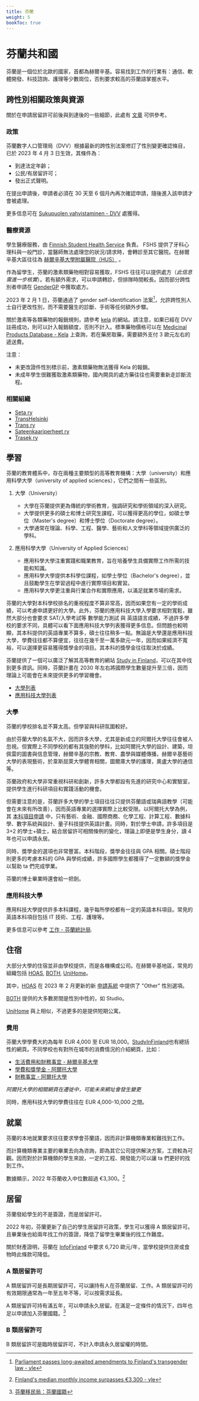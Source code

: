 ```yaml
---
title: 芬蘭
weight: 5
bookToc: true
---
```


# 芬蘭共和國

芬蘭是一個位於北歐的國家，首都為赫爾辛基。容易找到工作的行業有：通信、軟體開發、科技諮詢、護理等少數崗位，否則要求較高的芬蘭語掌握水平。

## 跨性別相關政策與資源

關於在申請居留許可前後與到達後的一些細節，此處有 [文章](/zh-hant/posts/starter-package-finland/) 可供參考。

### 政策

芬蘭數字人口管理局（DVV）根據最新的跨性別法案修訂了性別變更確認條目，已於 2023 年 4 月 3 日生效，其條件為：

- 到達法定年齡；
- 公民/有居留許可；
- 發出正式聲明。

在提出申請後，申請者必須在 30 天至 6 個月內再次確認申請，隨後進入該申請才會被處理。

更多信息可在 [Sukupuolen vahvistaminen - DVV](https://dvv.fi/sukupuolen-vahvistaminen) 處獲得。

### 醫療資源

學生醫療服務，由 [Finnish Student Health Service](https://www.yths.fi/en/frontpage/) 負責。 FSHS 提供了牙科心理科與一般門診，當醫師無法處理您的狀況/請求時，會轉診至其它醫院。在赫爾辛基大區往往為 [赫爾辛基大學附屬醫院（HUS）](https://www.hus.fi/en) 。

作為留學生，芬蘭的激素類藥物相對容易獲取，FSHS 往往可以提供處方（_此信息需進一步核實_）。若有額外需求，可以申請轉診，但排隊時間較長。因而部分跨性別者申請在 [GenderGP](../#gendergp) 中獲取處方。

2023 年 2 月 1 日，芬蘭通過了 gender self-identification 法案[^3]，允許跨性別人士自行更改性別，而不需要醫生的診斷、手術等任何額外步驟。

關於激素等各類藥物的報銷規則，請參考 [kela](https://www.kela.fi/medicine-expenses) 的網站。請注意，如果已經在 DVV 註冊成功，則可以計入報銷額度，否則不計入。標準藥物價格可以在 [Medicinal Products Database - Kela](https://asiointi.kela.fi/laakekys_app/LaakekysApplication?kieli=en) 上查詢，若在藥房取藥，需要額外支付 3 歐元左右的遞送費。

注意：

- 未更改證件性別標示前，激素類藥物無法獲得 Kela 的報銷。
- 未成年學生很難獲取激素類藥物，國內開具的處方藥往往也需要重新走診斷流程。

### 相關組織

- [Seta ry](https://seta.fi/)
- [TransHelsinki](https://transhelsinki.fi/)
- [Trans ry](https://transry.fi/)
- [Sateenkaariperheet ry](https://sateenkaariperheet.fi/)
- [Trasek ry](https://trasek.fi/)

## 學習

芬蘭的教育體系中，存在兩種主要類型的高等教育機構：大學（university）和應用科學大學（university of applied sciences），它們之間有一些區別。

1. 大學（University）

   - 大學在芬蘭提供更為傳統的學術教育，強調研究和學術領域的深入研究。
   - 大學提供更多的碩士和博士研究生課程，可以獲得更高的學位，如碩士學位（Master's degree）和博士學位（Doctorate degree）。
   - 大學通常在理論、科學、工程、醫學、藝術和人文學科等領域提供廣泛的學科。

2. 應用科學大學（University of Applied Sciences）
   - 應用科學大學注重實踐和職業教育，旨在培養學生具備實際工作所需的技能和知識。
   - 應用科學大學提供本科學位課程，如學士學位（Bachelor's degree），並且鼓勵學生在學習過程中進行實際項目和實習。
   - 應用科學大學更注重與行業合作和實際應用，以滿足就業市場的需求。

芬蘭的大學對本科學校排名的重視程度不算非常高，因而如果您有一定的學術成績，可以考慮申請更好的大學。此外，芬蘭的應用科技大學入學要求相對寬鬆，雖然大部分也會要求 SAT/入學考試等 數學能力測試 與 英語語言成績，不過許多學校的要求不同，具體可以看下面應用科技大學列表獲得更多信息。但問題也較明顯，其本科提供的英語專業不算多，碩士往往稍多一點。無論是大學還是應用科技大學，學費往往都不算便宜，往往在幾千至一萬多歐元一年，因而如果經濟不寬裕，可以選擇更容易獲得獎學金的項目。其本科的獎學金往往取決於成績。

芬蘭提供了一個可以廣泛了解其高等教育的網站 [Study in Finland](https://www.studyinfinland.fi/)，可以在其中找到更多資訊。同時，芬蘭計畫在 2030 年左右將國際學生數量提升至三倍，因而理論上可能會在未來提供更多的學習機會。

- [大學列表](https://okm.fi/en/universities)
- [應用科技大學列表](https://okm.fi/en/universities-of-applied-sciences)

### 大學

芬蘭的學校排名並不算太高。但學習與科研氛圍較好。

由於芬蘭大學的名氣不大，因而許多大學，尤其是新成立的阿爾托大學往往會被人忽視。但實際上不同學校的都有其強勢的學科，比如阿爾托大學的設計、建築，坦佩雷的圖書與信息管理，赫爾辛基的宗教、教育、農學與媒體傳播，赫爾辛基藝術大學的表現藝術，於韋斯屈萊大學體育相關，圖爾庫大學的護理，奧盧大學的通信等。

芬蘭政府和大學非常重視科研和創新，許多大學都設有先進的研究中心和實驗室，提供學生進行科研項目和實踐活動的機會。

但需要注意的是，芬蘭許多大學的學士項目往往只提供芬蘭語或瑞典語教學（可能會在未來有所改善），因而英語專業的選擇實際上比較受限。以阿爾托大學為例，其 [本科項目申請](https://www.aalto.fi/en/admission-services/applying-to-bachelors-programmes) 中，只有藝術、金融、國際商務、化學工程、計算工程、數據科學、數字系統與設計、量子科技提供英語計畫。同時，對於學士申請，許多項目是 3+2 的學士+碩士，結合居留許可相關條例的變化，理論上即便是學生身分，讀 4 年也可以申請永居。

同時，獎學金的選項也非常豐富。本科階段，獎學金往往與 GPA 相關。碩士階段則更多的考慮本科的 GPA 與學術成績，許多國際學生都獲得了一定數額的獎學金以幫助 ta 們完成學業。

芬蘭的博士畢業時還會給一把劍。

### 應用科技大學

應用科技大學提供許多本科課程，幾乎每所學校都有一定的英語本科項目。常見的英語本科項目包括 IT 技術、工程、護理等。

更多信息可以參考 [工作 - 芬蘭統計局](https://www.stat.fi/tilasto/tyokay).

## 住宿

大部分大學的住宿並非由學校提供，而是各機構或公司。在赫爾辛基地區，常見的組織包括 [HOAS](https://www.hoas.fi/en/), [BOTH](https://bothxhome.fi/en/), [UniHome](https://unihome.fi/en/home)。

其中，[HOAS](https://www.hoas.fi/en/) 在 2023 年 2 月更新的新 [申請系統](https://application.hoas.fi/) 中提供了 "Other" 性別選項。

[BOTH](https://bothxhome.fi/en/) 提供的大多數房間是性別中性的，如 Studio。

[UniHome](https://unihome.fi/en/home) 與上相似，不過更多的是提供短期公寓。

### 費用

芬蘭大學學費大約為每年 EUR 4,000 至 EUR 18,000。[StudyInFinland](https://www.studyinfinland.fi/admissions/fees-and-costs)也有總括性的網頁。不同學校也有對所在城市的消費情況的介紹網頁，比如：

- [生活費用和財務事宜 - 赫爾辛基大學](https://www.helsinki.fi/en/admissions-and-education/international-students/student-life-helsinki/cost-living-and-financial-matters)
- [學費和獎學金 - 阿爾托大學](https://into.aalto.fi/display/enopisk/Tuition+fees+and+scholarships)
- [財務事宜 - 阿爾托大學](https://into.aalto.fi/display/enopisk/Financial+matters)

_阿爾托大學的相關網頁在遷徙中，可能未來網址會發生變更_

同時，應用科技大學的學費往往在 EUR 4,000-10,000 之間。

## 就業

芬蘭的本地就業要求往往要求學會芬蘭語，因而非計算機類專業較難找到工作。

而計算機類專業主要的畢業去向為咨詢，即為其它公司提供解決方案，工資較為可觀。因而對於計算機類的學生來說，一定的工程、開發能力可以讓 ta 們更好的找到工作。

數據顯示，2022 年芬蘭收入中位數超過 €3,300。[^2]

## 居留

芬蘭發給學生的不是簽證，而是居留許可。

2022 年初，芬蘭更新了自己的學生居留許可政策，學生可以獲得 A 類居留許可。且畢業後也給兩年找工作的簽證，降低了留學生畢業後的找工作難度。

關於財產證明，芬蘭在 [InfoFinland](https://www.infofinland.fi/zh/moving-to-finland/non-eu-citizens/study-in-finland) 中要求 6,720 歐元/年，當學校提供住房或食物時此條款可降低。

### A 類居留許可

A 類居留許可是長期居留許可，可以讓持有人在芬蘭居留、工作。A 類居留許可的有效期限通常為一年至五年不等，可以按需求延長。

A 類居留許可持有滿五年，可以申請永久居留。在滿足一定條件的情況下，四年也足以申請加入芬蘭國籍。[^1]

### B 類居留許可

B 類居留許可是臨時居留許可，不計入申請永久居留權的時間。

[^1]: [芬蘭移民局：芬蘭國籍](https://migri.fi/en/faq-finnish-citizenship)
[^2]: [Finland's median monthly income surpasses €3,300 - yle](https://yle.fi/a/3-12647702)
[^3]: [Parliament passes long-awaited amendments to Finland's transgender law - yle](https://yle.fi/a/74-20015866)
[^4]: [Law change to “level up Finland’s competitiveness” - thepienews](https://thepienews.com/news/finland-law-amendment/)

